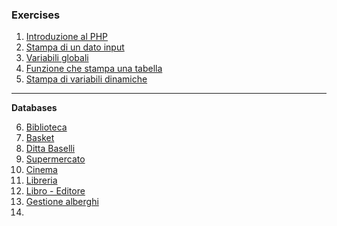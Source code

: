 ### Exercises

1. [Introduzione al PHP](introduzione.php)
2. [Stampa di un dato input](stampa_input.php)
3. [Variabili globali](variabili_globali.php)
4. [Funzione che stampa una tabella](stampa_tabella.php)
5. [Stampa di variabili dinamiche](stampa_variabili.php)

---

**Databases**

6. [Biblioteca](13-12-2021)
7. [Basket](15-12-2021)
8. [Ditta Baselli](22-12-2021)
9. [Supermercato](12-01-2022)
10. [Cinema](17-01-2022)
11. [Libreria](02-02-2022)
12. [Libro - Editore](07-02-2022)
13. [Gestione alberghi](14-02-2022)
14. [](21-02-2022)